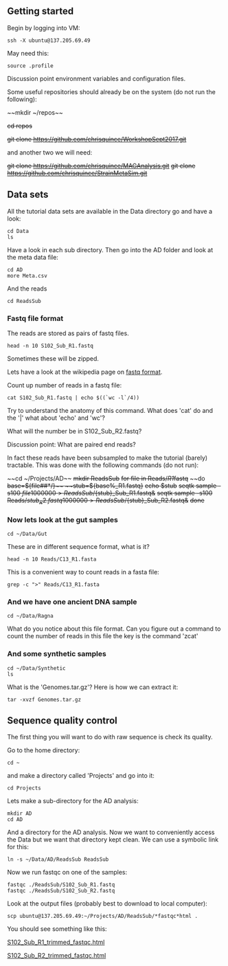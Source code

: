 ## Getting started


Begin by logging into VM:

```
ssh -X ubuntu@137.205.69.49
```

May need this:
```
source .profile 
```

Discussion point environment variables and configuration files.

Some useful repositories should already be on the system (do not run the following):


~~mkdir ~/repos~~

~~cd repos~~

~~git clone https://github.com/chrisquince/WorkshopSept2017.git~~


and another two we will need:


~~git clone https://github.com/chrisquince/MAGAnalysis.git~~
~~git clone https://github.com/chrisquince/StrainMetaSim.git~~

## Data sets

All the tutorial data sets are available in the Data directory go and have a look:

```
cd Data
ls
```

Have a look in each sub directory. Then go into the AD folder and look at the meta data file:

```
cd AD
more Meta.csv 
```

And the reads

```
cd ReadsSub
```

### Fastq file format

The reads are stored as pairs of fastq files.
```
head -n 10 S102_Sub_R1.fastq
```
Sometimes these will be zipped.

Lets have a look at the wikipedia page on [fastq format](https://en.wikipedia.org/wiki/FASTQ_format).

Count up number of reads in a fastq file:

```
cat S102_Sub_R1.fastq | echo $((`wc -l`/4))
```

Try to understand the anatomy of this command. What does 'cat' do and the '|' what about 'echo' and 'wc'? 


What will the number be in S102_Sub_R2.fastq?

Discussion point: What are paired end reads?

In fact these reads have been subsampled to make the tutorial (barely) tractable. This 
was done with the following commands (do not run):

~~cd ~/Projects/AD~~
~~mkdir ReadsSub~~
~~for file in Reads/*R1*fastq~~
~~do
    ~~base=${file##*/}~~
    ~~stub=${base%_R1.fastq}~~
    ~~echo $stub~~
    ~~seqtk sample -s100 $file 1000000 > ReadsSub/${stub}_Sub_R1.fastq&~~
    ~~seqtk sample -s100 Reads/${stub}_R2.fastq 1000000 > ReadsSub/${stub}_Sub_R2.fastq&~~
~~done~~


### Now lets look at the gut samples

```
cd ~/Data/Gut
```

These are in different sequence format, what is it?

```
head -n 10 Reads/C13_R1.fasta
```

This is a convenient way to count reads in a fasta file:
```
grep -c ">" Reads/C13_R1.fasta
```


### And we have one ancient DNA sample

```
cd ~/Data/Ragna
```

What do you notice about this file format. Can you figure out a command to count the number of reads in this file the key is the command 'zcat'

### And some synthetic samples

```
cd ~/Data/Synthetic
ls
```

What is the 'Genomes.tar.gz'? Here is how we can extract it:

```
tar -xvzf Genomes.tar.gz
```

## Sequence quality control

The first thing you will want to do with raw sequence is check its quality. 

Go to the home directory:

```
cd ~
```

and make a directory called 'Projects' and go into it:

```
cd Projects
```

Lets make a sub-directory for the AD analysis:

```
mkdir AD
cd AD
```

And a directory for the AD analysis. Now we want to conveniently access the Data but we 
want that directory kept clean. We can use a symbolic link for this:

```
ln -s ~/Data/AD/ReadsSub ReadsSub
```

Now we run fastqc on one of the samples:
```
fastqc ./ReadsSub/S102_Sub_R1.fastq
fastqc ./ReadsSub/S102_Sub_R2.fastq
```

Look at the output files (probably best to download to local computer):
```
scp ubuntu@137.205.69.49:~/Projects/AD/ReadsSub/*fastqc*html .
```

You should see something like this:

[S102_Sub_R1_trimmed_fastqc.html](https://github.com/chrisquince/CopenhagenWorkshop/blob/master/Results/FastQC/S102_Sub_R1_trimmed_fastqc.html)


[S102_Sub_R2_trimmed_fastqc.html](https://github.com/chrisquince/CopenhagenWorkshop/blob/master/Results/FastQC/S102_Sub_R2_trimmed_fastqc.html)

